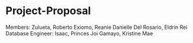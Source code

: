 # Project-Proposal

Members:
  Zulueta, Roberto
  Exiomo, Reanie Danielle
  Del Rosario, Eldrin Rei
  Database Engineer:	Isaac, Princes Joi
  Gamayo, Kristine Mae
